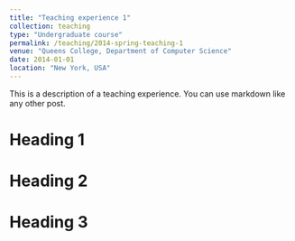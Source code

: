 ```yaml
---
title: "Teaching experience 1"
collection: teaching
type: "Undergraduate course"
permalink: /teaching/2014-spring-teaching-1
venue: "Queens College, Department of Computer Science"
date: 2014-01-01
location: "New York, USA"
---
```


This is a description of a teaching experience. You can use markdown like any other post.

Heading 1
======

Heading 2
======

Heading 3
======
